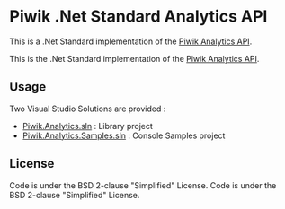 # Piwik .Net Standard Analytics API
This is a .Net Standard implementation of the [Piwik Analytics API](http://piwik.org/docs/analytics-api/).

This is the .Net Standard implementation of the [Piwik Analytics API](http://piwik.org/docs/analytics-api/).


## Usage

Two Visual Studio Solutions are provided :

  * [Piwik.Analytics.sln](Piwik.Analytics.sln) : Library project
  * [Piwik.Analytics.Samples.sln](Piwik.Analytics.Samples.sln) : Console Samples project

## License
Code is under the BSD 2-clause "Simplified" License.
Code is under the BSD 2-clause "Simplified" License.
